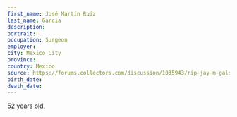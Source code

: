 ```yaml
---
first_name: José Martín Ruiz
last_name: Garcia
description: 
portrait: 
occupation: Surgeon
employer: 
city: Mexico City
province: 
country: Mexico
source: https://forums.collectors.com/discussion/1035943/rip-jay-m-galst-m-d
birth_date: 
death_date: 
---
```


52 years old.